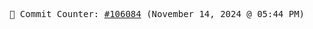 <p align="center">
    <samp>
        📮 Commit Counter: <a href="https://github.com/Javascript-void0/Javascript-void0/commits/main">#106084</a> (November 14, 2024 @ 05:44 PM)
    </samp>
</p>